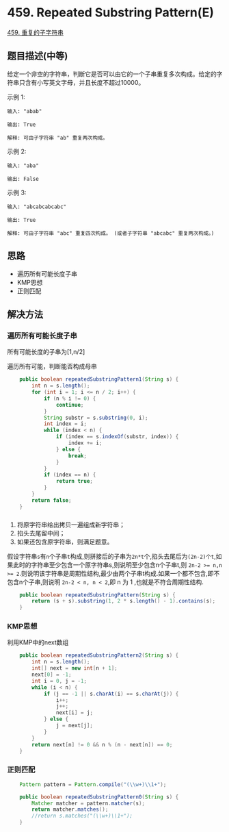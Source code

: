 
# 459. Repeated Substring Pattern(E)

[459. 重复的子字符串](https://leetcode-cn.com/problems/repeated-substring-pattern/)

## 题目描述(中等)

给定一个非空的字符串，判断它是否可以由它的一个子串重复多次构成。给定的字符串只含有小写英文字母，并且长度不超过10000。

示例 1:
```
输入: "abab"

输出: True

解释: 可由子字符串 "ab" 重复两次构成。
```

示例 2:
```
输入: "aba"

输出: False
```

示例 3:
```
输入: "abcabcabcabc"

输出: True

解释: 可由子字符串 "abc" 重复四次构成。 (或者子字符串 "abcabc" 重复两次构成。)
```

## 思路

- 遍历所有可能长度子串
- KMP思想
- 正则匹配

## 解决方法


### 遍历所有可能长度子串

所有可能长度的子串为[1,n/2]

遍历所有可能，判断能否构成母串

```java
    public boolean repeatedSubstringPattern1(String s) {
        int n = s.length();
        for (int i = 1; i <= n / 2; i++) {
            if (n % i != 0) {
                continue;
            }
            String substr = s.substring(0, i);
            int index = i;
            while (index < n) {
                if (index == s.indexOf(substr, index)) {
                    index += i;
                } else {
                    break;
                }
            }
            if (index == n) {
                return true;
            }
        }
        return false;
    }
```


### 

1. 将原字符串给出拷贝一遍组成新字符串；
2. 掐头去尾留中间；
3. 如果还包含原字符串，则满足题意。

假设字符串`s`有`n`个子串`t`构成,则拼接后的子串为`2n*t`个,掐头去尾后为`(2n-2)个t`,如果此时的字符串至少包含一个原字符串s,则说明至少包含n个子串t,则 `2n-2 >= n,n >= 2`.则说明该字符串是周期性结构,最少由两个子串t构成.如果一个都不包含,即不包含n个子串,则说明 `2n-2 < n, n < 2`,即 n 为 1 ,也就是不符合周期性结构.


```java
    public boolean repeatedSubstringPattern(String s) {
        return (s + s).substring(1, 2 * s.length() - 1).contains(s);
    }

```

### KMP思想

利用KMP中的next数组

```java
    public boolean repeatedSubstringPattern2(String s) {
        int n = s.length();
        int[] next = new int[n + 1];
        next[0] = -1;
        int i = 0, j = -1;
        while (i < n) {
            if (j == -1 || s.charAt(i) == s.charAt(j)) {
                i++;
                j++;
                next[i] = j;
            } else {
                j = next[j];
            }
        }
        return next[n] != 0 && n % (n - next[n]) == 0;
    }
```



### 正则匹配

```java
    Pattern pattern = Pattern.compile("(\\w+)\\1+");

    public boolean repeatedSubstringPattern0(String s) {
        Matcher matcher = pattern.matcher(s);
        return matcher.matches();
        //return s.matches("(\\w+)\\1+");
    }

```